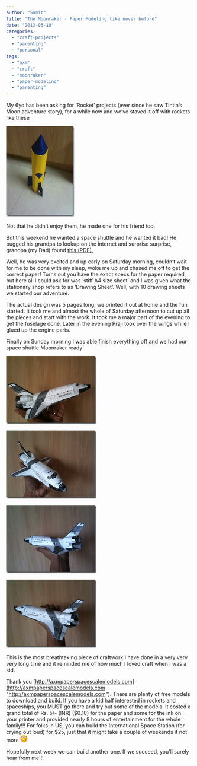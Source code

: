 ```yaml
---
author: "Sumit"
title: "The Moonraker - Paper Modeling like never before"
date: "2013-03-10"
categories: 
  - "craft-projects"
  - "parenting"
  - "personal"
tags: 
  - "axm"
  - "craft"
  - "moonraker"
  - "paper-modeling"
  - "parenting"
---
```


My 6yo has been asking for ‘Rocket’ projects (ever since he saw Tintin’s Moon adventure story), for a while now and we’ve staved it off with rockets like these

[![2013-03-11T00-50-25_4](images/2013-03-11t00-50-25_4_thumb.jpg "2013-03-11T00-50-25_4")](/images/blog/2013/03/2013-03-11t00-50-25_4.jpg)

Not that he didn’t enjoy them, he made one for his friend too.

But this weekend he wanted a space shuttle and he wanted it bad! He bugged his grandpa to lookup on the internet and surprise surprise, grandpa (my Dad) found [this (PDF).](http://axmpaperspacescalemodels.com/files/OV/Moonraker6.pdf) 

Well, he was very excited and up early on Saturday morning, couldn’t wait for me to be done with my sleep, woke me up and chased me off to get the correct paper! Turns out you have the exact specs for the paper required, but here all I could ask for was ‘stiff A4 size sheet’ and I was given what the stationary shop refers to as ‘Drawing Sheet’. Well, with 10 drawing sheets we started our adventure.

The actual design was 5 pages long, we printed it out at home and the fun started. It took me and almost the whole of Saturday afternoon to cut up all the pieces and start with the work. It took me a major part of the evening to get the fuselage done. Later in the evening Praji took over the wings while I glued up the engine parts.

Finally on Sunday morning I was able finish everything off and we had our space shuttle Moonraker ready!

[![2013-03-11T00-50-24_0](images/2013-03-11t00-50-24_0_thumb.jpg "2013-03-11T00-50-24_0")](/images/blog/2013/03/2013-03-11t00-50-24_0.jpg)

[![2013-03-11T00-50-25_1](images/2013-03-11t00-50-25_1_thumb.jpg "2013-03-11T00-50-25_1")](/images/blog/2013/03/2013-03-11t00-50-25_1.jpg)

[![2013-03-11T00-50-25_3](images/2013-03-11t00-50-25_3_thumb.jpg "2013-03-11T00-50-25_3")](/images/blog/2013/03/2013-03-11t00-50-25_3.jpg)

[![2013-03-11T00-50-25_2](images/2013-03-11t00-50-25_2_thumb.jpg "2013-03-11T00-50-25_2")](/images/blog/2013/03/2013-03-11t00-50-25_2.jpg)

This is the most breathtaking piece of craftwork I have done in a very very very long time and it reminded me of how much I loved craft when I was a kid.

Thank you [http://axmpaperspacescalemodels.com](http://axmpaperspacescalemodels.com "http://axmpaperspacescalemodels.com"). There are plenty of free models to download and build. If you have a kid half interested in rockets and spaceships, you MUST go there and try out some of the models. It costed a grand total of Rs. 5/- (INR) ($0.10) for the paper and some for the ink on your printer and provided nearly 8 hours of entertainment for the whole family!!! For folks in US, you can build the International Space Station (for crying out loud) for $25, just that it might take a couple of weekends if not more ![Smile](images/wlemoticon-smile.png).

Hopefully next week we can build another one. If we succeed, you’ll surely hear from me!!!
